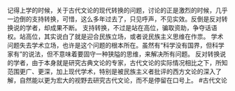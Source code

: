 记得上学的时候，关于古代文论的现代转换的问题，讨论的正是激烈的时候，几乎一边倒的支持转换，可惜，这么多年过去了，只见呼声，不见实效。反倒是反对转换说的学者，却成果不断。
支持转换，不过是站在高位，骗取资助，争夺话语权。站高位，其实说白了就是迎合民族立场，或者说民族主义思维在作祟。
学术问题失去学术立场，也许是这个问题的根本所在。虽然有“科学没有国界，但科学家有”的说法，但不意味着要固守一种狭隘的思维，来解决所有问题。
反对转换说的学者，由于本身就是研究古典文论的专家，古代文论的实际情况相比之下，所知范围更广、更深，加上现代学术，特别是被民族主义者批评的西方文论的深入了解，自然能以更为宏大的视野去研究古代文论，而不是停留在口号上。
#古代文论